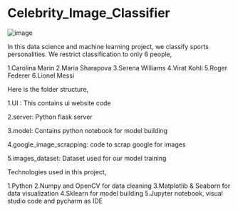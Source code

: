 # Celebrity_Image_Classifier
![image](https://github.com/user-attachments/assets/e2ca43fe-ef9e-4430-953f-52a64b7633dc)

In this data science and machine learning project, we classify sports personalities. We restrict classification to only 6 people,

1.Carolina Marin
2.Maria Sharapova
3.Serena Williams
4.Virat Kohli
5.Roger Federer
6.Lionel Messi

Here is the folder structure,

1.UI : This contains ui website code

2.server: Python flask server

3.model: Contains python notebook for model building

4.google_image_scrapping: code to scrap google for images

5.images_dataset: Dataset used for our model training

Technologies used in this project,

1.Python
2.Numpy and OpenCV for data cleaning
3.Matplotlib & Seaborn for data visualization
4.Sklearn for model building
5.Jupyter notebook, visual studio code and pycharm as IDE
